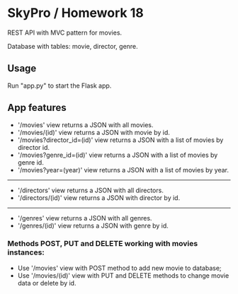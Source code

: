 # SkyPro / Homework 18

REST API with MVC pattern for movies.

Database with tables: movie, director, genre.

## Usage

Run "app.py" to start the Flask app.

## App features

* '/movies' view returns a JSON with all movies.
* '/movies/(id)' view returns a JSON with movie by id.
* '/movies?director_id=(id)' view returns a JSON with a list of movies by director id.
* '/movies?genre_id=(id)' view returns a JSON with a list of movies by genre id.
* '/movies?year=(year)' view returns a JSON with a list of movies by year.
---
* '/directors' view returns a JSON with all directors.
* '/directors/(id)' view returns a JSON with director by id.
---
* '/genres' view returns a JSON with all genres.
* '/genres/(id)' view returns a JSON with genre by id.

### Methods POST, PUT and DELETE working with movies instances:
* Use '/movies' view with POST method to add new movie to database;
* Use '/movies/(id)' view with PUT and DELETE methods to change movie data or delete by id.
